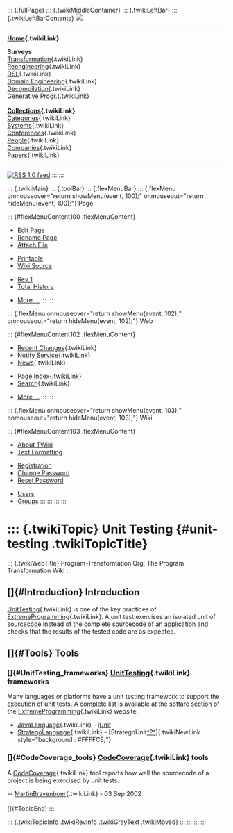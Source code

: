 ::: {.fullPage}
::: {.twikiMiddleContainer}
::: {.twikiLeftBar}
::: {.twikiLeftBarContents}
![](../pub/transformation.gif)

------------------------------------------------------------------------

**[Home](WebHome){.twikiLink}**

**Surveys**\
[Transformation](ProgramTransformation){.twikiLink}\
[Reengineering](ReengineeringWiki){.twikiLink}\
[DSL](DomainSpecificLanguages){.twikiLink}\
[Domain Engineering](DomainEngineering){.twikiLink}\
[Decompilation](DeCompilation){.twikiLink}\
[Generative Progr.](GenerativeProgrammingWiki){.twikiLink}\
\
**[Collections](CategoryCollection){.twikiLink}**\
[Categories](CategoryCategory){.twikiLink}\
[Systems](TransformationSystems){.twikiLink}\
[Conferences](TransformationConferences){.twikiLink}\
[People](TransformationPeople){.twikiLink}\
[Companies](TransformationCompanies){.twikiLink}\
[Papers](CategoryPaper){.twikiLink}

------------------------------------------------------------------------

[![](../pub/rss.gif "RSS 1.0 feed")](WebRss@skin=rss)
:::
:::

::: {.twikiMain}
::: {.toolBar}
::: {.flexMenuBar}
::: {.flexMenu onmouseover="return showMenu(event, 100);" onmouseout="return hideMenu(event, 100);"}
Page

::: {#flexMenuContent100 .flexMenuContent}
-   [Edit
    Page](http://www.program-transformation.org/edit/Transform/UnitTesting?t=1536826588)
-   [Rename
    Page](http://www.program-transformation.org/rename/Transform/UnitTesting)
-   [Attach
    File](http://www.program-transformation.org/attach/Transform/UnitTesting)

<!-- -->

-   [Printable](http://www.program-transformation.org/view/Transform/UnitTesting?skin=print.pattern)
-   [Wiki
    Source](http://www.program-transformation.org/view/Transform/UnitTesting?skin=text&raw=on&contenttype=text/plain)

<!-- -->

-   [Rev
    1](http://www.program-transformation.org/view/Transform/UnitTesting?rev=1.1)
-   [Total
    History](http://www.program-transformation.org/rdiff/Transform/UnitTesting)

<!-- -->

-   [More
    \...](http://www.program-transformation.org/oops/Transform/UnitTesting?template=oopsmore&param1=1.1&param2=1.1)
:::
:::

::: {.flexMenu onmouseover="return showMenu(event, 102);" onmouseout="return hideMenu(event, 102);"}
Web

::: {#flexMenuContent102 .flexMenuContent}
-   [Recent Changes](WebChanges){.twikiLink}
-   [Notify Service](WebNotify){.twikiLink}
-   [News](WebNews){.twikiLink}

<!-- -->

-   [Page Index](WebIndex){.twikiLink}
-   [Search](WebSearch){.twikiLink}

<!-- -->

-   [More
    \...](http://www.program-transformation.org/oops/Transform/UnitTesting?template=oopsmore&param1=1.1&param2=1.1)
:::
:::

::: {.flexMenu onmouseover="return showMenu(event, 103);" onmouseout="return hideMenu(event, 103);"}
Wiki

::: {#flexMenuContent103 .flexMenuContent}
-   [About
    TWiki](http://www.program-transformation.org/view/TWiki/WebHome)
-   [Text
    Formatting](http://www.program-transformation.org/view/TWiki/TextFormattingRules)

<!-- -->

-   [Registration](http://www.program-transformation.org/view/TWiki/TWikiRegistration)
-   [Change
    Password](http://www.program-transformation.org/view/TWiki/ChangePassword)
-   [Reset
    Password](http://www.program-transformation.org/view/TWiki/ResetPassword)

<!-- -->

-   [Users](http://www.program-transformation.org/view/Main/TWikiUsers)
-   [Groups](http://www.program-transformation.org/view/Main/TWikiGroups)
:::
:::
:::
:::

::: {.twikiTopic}
Unit Testing {#unit-testing .twikiTopicTitle}
============

::: {.twikiWebTitle}
Program-Transformation.Org: The Program Transformation Wiki
:::

[]{#Introduction} Introduction
------------------------------

[UnitTesting](UnitTesting){.twikiLink} is one of the key practices of
[ExtremeProgramming](ExtremeProgramming){.twikiLink}. A unit test
exercises an isolated unit of sourcecode instead of the complete
sourcecode of an application and checks that the results of the tested
code are as expected.

[]{#Tools} Tools
----------------

### []{#UnitTesting_frameworks} [UnitTesting](UnitTesting){.twikiLink} frameworks

Many languages or platforms have a unit testing framework to support the
execution of unit tests. A complete list is available at the [softare
section](http://xprogramming.com/software.htm) of the
[ExtremeProgramming](ExtremeProgramming){.twikiLink} website.

-   [JavaLanguage](JavaLanguage){.twikiLink} -
    [jUnit](http://www.junit.org/index.htm)
-   [StrategoLanguage](../Stratego/StrategoLanguage){.twikiLink} -
    [StrategoUnit[^?^](http://www.program-transformation.org/edit/Stratego/StrategoUnit?topicparent=Transform.UnitTesting)]{.twikiNewLink
    style="background : #FFFFCE;"}

### []{#CodeCoverage_tools} [CodeCoverage](CodeCoverage){.twikiLink} tools

A [CodeCoverage](CodeCoverage){.twikiLink} tool reports how well the
sourcecode of a project is being exercised by unit tests.

\-- [MartinBravenboer](../Main/MartinBravenboer){.twikiLink} - 03 Sep
2002\
\
[]{#TopicEnd}
:::

::: {.twikiTopicInfo .twikiRevInfo .twikiGrayText .twikiMoved}
:::
:::
:::
:::
